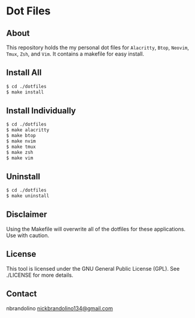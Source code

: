# Dot Files

## About

This repository holds the my personal dot files for `Alacritty`, `Btop`, `Neovim`, `Tmux`, `Zsh`, and `Vim`. It contains a makefile for easy install.

Install All
-----------
```bash
$ cd ./dotfiles
$ make install
```

Install Individually
--------------------
```bash
$ cd ./dotfiles
$ make alacritty
$ make btop
$ make nvim
$ make tmux
$ make zsh
$ make vim
```

Uninstall
---------
```bash
$ cd ./dotfiles
$ make uninstall
```

## Disclaimer
Using the Makefile will overwrite all of the dotfiles for these applications. Use with caution.

## License
This tool is licensed under the GNU General Public License (GPL). See ./LICENSE for more details.

## Contact
nbrandolino
nickbrandolino134@gmail.com
